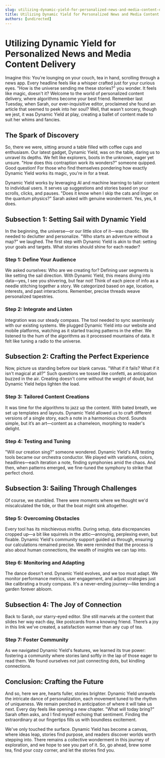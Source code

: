 ```yaml
---
slug: utilizing-dynamic-yield-for-personalized-news-and-media-content-delivery
title: Utilizing Dynamic Yield for Personalized News and Media Content Delivery
authors: [undirected]
---
```



# Utilizing Dynamic Yield for Personalized News and Media Content Delivery

Imagine this: You're lounging on your couch, tea in hand, scrolling through a news app. Every headline feels like a whisper crafted just for your curious eyes. "How is the universe sending me these stories?" you wonder. It feels like magic, doesn't it? Welcome to the world of personalized content delivery, where algorithms become your best friend. Remember last Tuesday, when Sarah, our ever-inquisitive editor, proclaimed she found an article that seemed to peek into her soul? Well, that wasn't sorcery, though we jest, it was Dynamic Yield at play, creating a ballet of content made to suit her whims and fancies. 

## The Spark of Discovery

So, there we were, sitting around a table filled with coffee cups and enthusiasm. Our latest gadget, Dynamic Yield, was on the table, daring us to unravel its depths. We felt like explorers, boots in the unknown, eager yet unsure. "How does this contraption work its wonders?" someone quipped. Good question! For those who find themselves pondering how exactly Dynamic Yield works its magic, you're in for a treat.

Dynamic Yield works by leveraging AI and machine learning to tailor content to individual users. It serves up suggestions and stories based on your scrolls, clicks, and pauses. "Does it know when I skip the cats and linger on the quantum physics?" Sarah asked with genuine wonderment. Yes, yes, it does. 

## Subsection 1: Setting Sail with Dynamic Yield

In the beginning, the universe—or our little slice of it—was chaotic. We needed to declutter and personalize. "Who starts an adventure without a map?" we laughed. The first step with Dynamic Yield is akin to that: setting your goals and targets. What stories should shine for each reader?

### Step 1: Define Your Audience

We asked ourselves: Who are we creating for? Defining user segments is like setting the sail direction. With Dynamic Yield, this means diving into data—yes, I see you shivering, but fear not! Think of each piece of info as a needle stitching together a story. We categorized based on age, location, interests, and past interactions. Remember, precise threads weave personalized tapestries.

### Step 2: Integrate and Listen

Integration was our steady compass. The tool needed to sync seamlessly with our existing systems. We plugged Dynamic Yield into our website and mobile platforms, watching as it started tracing patterns in the ether. We listened to the hum of the algorithms as it processed mountains of data. It felt like tuning a radio to the universe.

## Subsection 2: Crafting the Perfect Experience

Now, picture us standing before our blank canvas. "What if it fails? What if it isn't magical at all?" Such questions we tossed like confetti, as anticipation buzzed in the air. Creating doesn't come without the weight of doubt, but Dynamic Yield helps lighten the load.

### Step 3: Tailored Content Creations

It was time for the algorithms to jazz up the content. With bated breath, we set up templates and layouts. Dynamic Yield allowed us to craft different versions of a single story, each a note in a harmonious chord. Sounds simple, but it’s an art—content as a chameleon, morphing to reader's delight.

### Step 4: Testing and Tuning

"Will our creation sing?" someone wondered. Dynamic Yield's A/B testing tools became our orchestra conductor. We played with variations, colors, headlines—each iteration a note, finding symphonies amid the chaos. And then, when patterns emerged, we fine-tuned the symphony to strike that perfect chord. 

## Subsection 3: Sailing Through Challenges

Of course, we stumbled. There were moments where we thought we'd miscalculated the tide, or that the boat might sink altogether.

### Step 5: Overcoming Obstacles

Every tool has its mischievous misfits. During setup, data discrepancies cropped up—a bit like squirrels in the attic—annoying, perplexing even, but fixable. Dynamic Yield's community support guided us through, ensuring our calculations remained precise. We were reminded that the process is also about human connections, the wealth of insights we can tap into.

### Step 6: Monitoring and Adapting

The dance doesn't end. Dynamic Yield evolves, and we too must adapt. We monitor performance metrics, user engagement, and adjust strategies just like calibrating a trusty compass. It's a never-ending journey—like tending a garden forever abloom.

## Subsection 4: The Joy of Connection

Back to Sarah, our starry-eyed editor. She still marvels at the content that slides her way each day, like postcards from a knowing friend. There’s a joy in this link we’ve created, a satisfaction warmer than any cup of tea. 

### Step 7: Foster Community

As we navigated Dynamic Yield's features, we learned its true power: fostering a community where stories land softly in the lap of those eager to read them. We found ourselves not just connecting dots, but kindling connections.

## Conclusion: Crafting the Future

And so, here we are, hearts fuller, stories brighter. Dynamic Yield unravels the intricate dance of personalization, each movement tuned to the rhythm of uniqueness. We remain perched in anticipation of where it will take us next. Every day feels like opening a new chapter. "What will today bring?" Sarah often asks, and I find myself echoing that sentiment. Finding the extraordinary at our fingertips fills us with boundless excitement.

We've only touched the surface. Dynamic Yield has become a canvas, where ideas leap, stories find purpose, and readers discover worlds worth stepping into. There remains a collective wonderment in this journey of exploration, and we hope to see you part of it. So, go ahead, brew some tea, find your cozy corner, and let the stories find you.